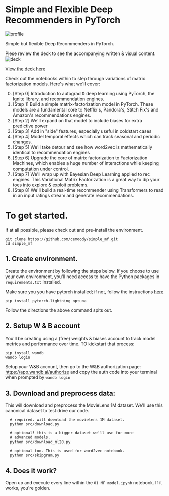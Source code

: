 Simple and Flexible Deep Recommenders in PyTorch
==============================

![profile](https://i.imgur.com/MWSyBfS.png)

Simple but flexible Deep Recommenders in PyTorch.

Plese review the deck to see the accompanying written & visual content. ![deck](https://i.imgur.com/VqmfR4H.png)


[View the deck here](https://docs.google.com/presentation/d/1gv7osHoSX8CHf0uzKSqOlxmmAvPPdmstL0nrZHWiHQM/edit#slide=id.p)

Check out the notebooks within to step through variations of matrix factorization models. Here's what we'll cover:

0. [Step 0] Introduction to autograd & deep learning using PyTorch, the Ignite library, and recommendation engines.
1. [Step 1] Build a simple matrix-factorization model in PyTorch. These models are a fundamental core to Netflix's, Pandora's, Stitch Fix's and Amazon's recommendations engines.
2. [Step 2] We'll expand on that model to include biases for extra predictive power
4. [Step 3] Add in "side" features, especially useful in coldstart cases
5. [Step 4] Model temporal effects which can track seasonal and periodic changes.
3. [Step 5] We'll take detour and see how word2vec is mathematically identical to recommendation engines
6. [Step 6] Upgrade the core of matrix factorization to Factorization Machines, which enables a huge number of interactions while keeping computation under control.
8. [Step 7] We'll wrap up with Bayesian Deep Learning applied to rec engines. This Variational Matrix Factorization is a great way to dip your toes into explore & exploit problems.
8. [Step 8] We'll build a real-time recommender using Transformers to read in an input ratings stream and generate recommendations.

# To get started.
If at all possible, please check out and pre-install the environment.

```
git clone https://github.com/cemoody/simple_mf.git
cd simple_mf
```

## 1. Create environment.
Create the environment by following the steps below. If you choose to use your own environment, you'll need access to have the Python packages in `requirements.txt` installed.


Make sure you you have pytorch installed; if not, follow the instructions [here](https://pytorch.org/get-started/locally/)

```
pip install pytorch-lightning optuna
```

Follow the directions the above command spits out.

## 2. Setup W & B account

You'll be creating using a (free) weights & biases account to track model metrics and performance over time. TO kickstart that process:

```
pip install wandb
wandb login
```

Setup your W&B account, then go to the W&B authorization page: https://app.wandb.ai/authorize and copy the auth code into your terminal when prompted by `wandb login`

## 3. Download and preprocess data:
This will download and preprocess the MovieLens 1M dataset. We'll use this canonical dataset to test drive our code.

```
  # required. will download the movielens 1M dataset.
  python src/download.py

  # optional! this is a bigger dataset we'll use for more
  # advanced models.
  python src/download_ml20.py

  # optional too. This is used for word2vec notebook.
  python src/skipgram.py
```

## 4. Does it work?

Open up and execute every line within the `01 MF model.ipynb` notebook. If it works, you're golden.
